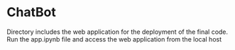 # ChatBot
Directory includes the web application for the deployment of the final code.
Run the app.ipynb file and access the web application from the local host
